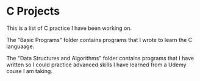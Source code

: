 # C Projects

This is a list of C practice I have been working on. 

The "Basic Programs" folder contains programs that I wrote to learn the C languaage. 

The "Data Structures and Algorithms" folder contains programs that I have written so I could practice advanced skills I have learned from a Udemy couse I am taking.